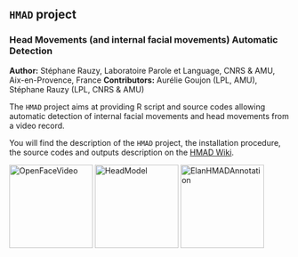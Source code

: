 ## `HMAD` project
### Head Movements (and internal facial movements) Automatic Detection
**Author:** Stéphane Rauzy, Laboratoire Parole et Language, CNRS & AMU, Aix-en-Provence, France
**Contributors:** Aurélie Goujon (LPL, AMU), Stéphane Rauzy (LPL, CNRS & AMU)

The `HMAD` project aims at providing R script and source codes allowing automatic detection of internal facial movements and head movements from a video record.

You will find the description of the `HMAD` project, the installation procedure, the source codes and outputs description on the [HMAD Wiki](https://github.com/srauzy/HMAD/wiki/Home).

<img src="https://github.com/srauzy/HMAD/blob/master/images/OFtrack2.png" alt="OpenFaceVideo" height="150px"/> <img src="https://github.com/srauzy/HMAD/blob/master/images/lmopenfaceYM1.jpg" alt="HeadModel" height="150px"/> <img src="https://github.com/srauzy/HMAD/blob/master/images/hmad_AD_elan_1c.jpg" alt="ElanHMADAnnotation" height="150px"/>
